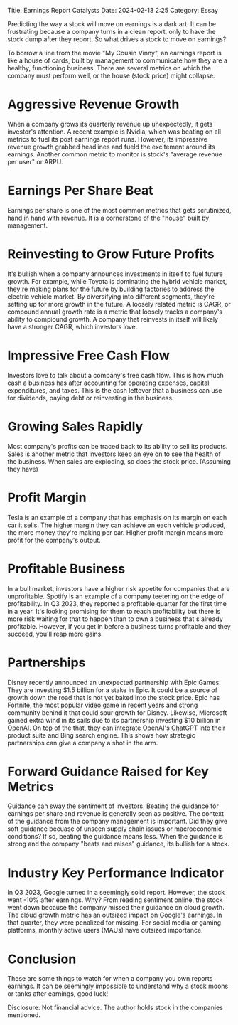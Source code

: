 Title: Earnings Report Catalysts 
Date: 2024-02-13 2:25 
Category: Essay

Predicting the way a stock will move on earnings is a dark art. It can be frustrating because a company turns in a clean report, only to have the stock dump after they report. So what drives a stock to move on earnings?

To borrow a line from the movie "My Cousin Vinny", an earnings report is like a house of cards, built by management to communicate how they are a healthy, functioning business. There are several metrics on which the company must perform well, or the house (stock price) might collapse.

# Aggressive Revenue Growth

When a company grows its quarterly revenue up unexpectedly, it gets investor's attention. A recent example is Nvidia, which was beating on all metrics to fuel its post earnings report runs. However, its impressive revenue growth grabbed headlines and fueld the excitement around its earnings. Another common metric to monitor is stock's "average revenue per user" or ARPU. 

# Earnings Per Share Beat

Earnings per share is one of the most common metrics that gets scrutinized, hand in hand with revenue. It is a cornerstone of the "house" built by management.

# Reinvesting to Grow Future Profits

It's bullish when a company announces investments in itself to fuel future growth. For example, while Toyota is dominating the hybrid vehicle market, they're making plans for the future by building factories to address the electric vehicle market. By diversifying into different segments, they're setting up for more growth in the future. A loosely related metric is CAGR, or compound annual growth rate is a metric that loosely tracks a company's ability to compiound growth. A company that reinvests in itself will likely have a stronger CAGR, which investors love.

# Impressive Free Cash Flow

Investors love to talk about a company's free cash flow. This is how much cash a business has after accounting for operating expenses, capital expenditures, and taxes. This is the cash leftover that a business can use for dividends, paying debt or reinvesting in the business.

# Growing Sales Rapidly

Most company's profits can be traced back to its ability to sell its products. Sales is another metric that investors keep an eye on to see the health of the business. When sales are exploding, so does the stock price. (Assuming they have)

# Profit Margin 

Tesla is an example of a company that has emphasis on its margin on each car it sells. The higher margin they can achieve on each vehicle produced, the more money they're making per car. Higher profit margin means more profit for the company's output.

# Profitable Business

In a bull market, investors have a higher risk appetite for companies that are unprofitable. Spotify is an example of a company teetering on the edge of profitability. In Q3 2023, they reported a profitable quarter for the first time in a year. It's looking promising for them to reach profitability but there is more risk waiting for that to happen than to own a business that's already profitable. However, if you get in before a business turns profitable and they succeed, you'll reap more gains.

# Partnerships

Disney recently announced an unexpected partnership with Epic Games. They are investing $1.5 billion for a stake in Epic. It could be a source of growth down the road that is not yet baked into the stock price. Epic has Fortnite, the most popular video game in recent years and strong community behind it that could spur growth for Disney. Likewise, Microsoft gained extra wind in its sails due to its partnership investing $10 billion in OpenAI. On top of the that, they can integrate OpenAI's ChatGPT into their product suite and Bing search engine. This shows how strategic partnerships can give a company a shot in the arm.

# Forward Guidance Raised for Key Metrics

Guidance can sway the sentiment of investors. Beating the guidance for earnings per share and revenue is generally seen as positive. The context of the guidance from the company management is important. Did they give soft guidance becuase of unseen supply chain issues or macroeconomic conditions? If so, beating the guidance means less. When the guidance is strong and the company "beats and raises" guidance, its bullish for a stock.

# Industry Key Performance Indicator

In Q3 2023, Google turned in a seemingly solid report. However, the stock went -10% after earnings. Why? From reading sentiment online, the stock went down because the company missed their guidance on cloud growth. The cloud growth metric has an outsized impact on Google's earnings. In that quarter, they were penalized for missing. For social media or gaming platforms, monthly active users (MAUs) have outsized importance.

# Conclusion

These are some things to watch for when a company you own reports earnings. It can be seemingly impossible to understand why a stock moons or tanks after earnings, good luck!

Disclosure: Not financial advice. The author holds stock in the companies mentioned.